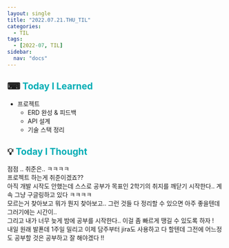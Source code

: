 ```yaml
---
layout: single
title: "2022.07.21.THU_TIL"
categories:
  - TIL
tags:
  - [2022-07, TIL]
sidebar:
  nav: "docs"
---
```


## ⌨ <a style="color:#00adb5">Today I Learned</a>

- 프로젝트
  - ERD 완성 & 피드백
  - API 설계
  - 기술 스택 정리

## 💡 <a style="color:#00adb5">Today I Thought</a>

점점 .. 취준은.. ㅋㅋㅋㅋ<br>
프로젝트 하는게 취준이겠죠??<br>
아직 개발 시작도 안했는데 스스로 공부가 목표인 2학기의 취지를 깨닫기 시작한다.. 계속 그냥 구글링하고 있다 ㅋㅋㅋㅋ<br>
모르는거 찾아보고 뭐가 뭔지 찾아보고.. 그런 것들 다 정리할 수 있으면 아주 좋을텐데 그러기에는 시간이..<br>
그리고 내가 너무 늦게 밤에 공부를 시작한다.. 이걸 좀 빠르게 땡길 수 있도록 하자 !<br>
내일 원래 발푠데 1주일 밀리고 이제 담주부터 jira도 사용하고 다 할텐데 그전에 어느정도 공부할 것은 공부하고 잘 해야겠다 !!
